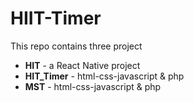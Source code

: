 # HIIT-Timer

This repo contains three project

- **HIT** - a React Native project
- **HIT_Timer** - html-css-javascript & php
- **MST** - html-css-javascript & php
